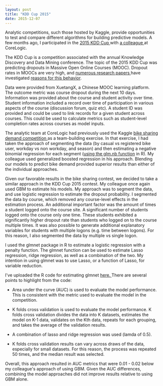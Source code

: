```yaml
---
layout: post
title: "KDD Cup 2015"
date: 2015-12-07
---
```


Analytic competitions, such those hosted by Kaggle, provide opportunities to test and compare different algorithms for building predictive models.  A few months ago, I participated in the <a href="http://kddcup2015.com/information.html" a> 2015 KDD Cup </a>  with <a href="https://www.linkedin.com/in/jianjun-xie-a34a073" a> a colleague </a> at CoreLogic.

The KDD Cup is a competition associated with the annual Knowledge Discovery and Data Mining conference.  The topic of the 2015 KDD Cup was predicting dropouts in Massive Open Online Courses (MOOC).  Dropout rates in MOOCs are very high, and <a href="http://wrap.warwick.ac.uk/65543/" a>numerous research papers </a>  have investigated <a href="http://www.editlib.org/p/147656/" a>reasons for this behavior</a>.  

Data were provided from XuetangX, a Chinese MOOC learning platform.  The outcome metric was course dropout during the next 10 days.  Information was provided about the course and student activity over time.  Student information included a record over time of participation in various aspects of the course (discussion forum, quiz etc).  A student ID was provided and could be used to link records for a given student across courses.  This could be used to calculate metrics such as student-level completion rates across courses as model inputs.

The analytic team at CoreLogic had previously used the Kaggle <a href="https://www.kaggle.com/c/bike-sharing-demand" a> bike sharing demand competition </a> as a team-building exercise.   In that exercise, I had taken the approach of segmenting the data (by casual vs registered bike user, workday vs non workday, and season) and then estimating a negative binomial regression for each segment (<a href="https://stat.ethz.ch/R-manual/R-devel/library/MASS/html/glm.nb.html" a>using the glm.nb function</a> in R).  My colleague used generalized boosted regression in his approach.  Blending our models to predict bike demand provided superior results than either of the individual approaches.

Given our favorable results in the bike sharing contest, we decided to take a similar approach in the KDD Cup 2015 contest.  My colleague once again used GBM to estimate his models.  My approach was to segment the data, and use logistic regression to estimate the dropout probability.  I segmented the data by course, which removed any course-level effects in the estimation process.  An additional important factor was the amount of times a student logged onto the course site.  A significant number of students logged onto the course only one time.  These students exhibited a significantly higher dropout rate than students who logged on to the course multiple times.  It was also possible to generate additional explanatory variables for students with multiple logons (e.g. time between logons). For this reason, I also segmented the data by multiple vs single logon.

I used the glmnet package in R to estimate a logistic regression with a penalty function.  The glmnet function can be used to estimate Lasso regression, ridge regression, as well as a combination of the two.  My intention in using glmnet was to use Lasso, or a function of Lasso, for variable reduction.

I've uploaded the R code for estimating glmnet <a href="https://github.com/SomeThingsConsidered/KDDCup2015/blob/master/glmnet_KDDCup2015.R" a> here. </a>  There are several points to highlight from the code: 


- Area under the curve (AUC) is used to evaluate the model performance.  This is consistent with the metric used to evaluate the model in the competition.

- K folds cross validation is used to evaluate the model performance.  K folds cross validation divides the data into K datasets, estimates the model on K-1 data, validates on the Kth data, repeats for each grouping, and takes the average of the validation results.
 
- A combination of lasso and ridge regression was used (lamda of 0.5).

- K folds cross validation results can vary across draws of the data, especially for small datasets.  For this reason, the process was repeated 50 times, and the median result was selected. 


Overall, this approach resulted in AUC metrics that were 0.01 - 0.02 below my colleague's approach of using GBM.  Given the AUC differences, combining the model approaches did not improve results relative to using GBM alone.




